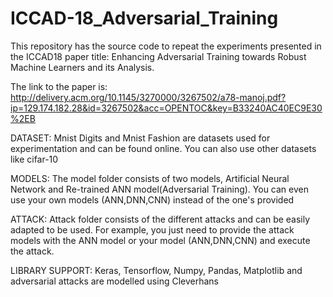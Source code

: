 # ICCAD-18_Adversarial_Training
This repository has the source code to repeat the experiments presented in the ICCAD18 paper title: Enhancing Adversarial Training towards Robust Machine Learners and its Analysis.

The link to the paper is: 
http://delivery.acm.org/10.1145/3270000/3267502/a78-manoj.pdf?ip=129.174.182.28&id=3267502&acc=OPENTOC&key=B33240AC40EC9E30%2EB

DATASET: Mnist Digits and Mnist Fashion are datasets used for experimentation and can be found online. You can also use other datasets like cifar-10

MODELS: The model folder consists of two models, Artificial Neural Network and Re-trained ANN model(Adversarial Training). You can even use your own  models (ANN,DNN,CNN) instead of the one's provided

ATTACK: Attack folder consists of the different attacks and can be easily adapted to be used. For example, you just need to provide the attack models with the ANN model or your model (ANN,DNN,CNN) and execute the attack.

LIBRARY SUPPORT: Keras, Tensorflow, Numpy, Pandas, Matplotlib and adversarial attacks are modelled using Cleverhans
